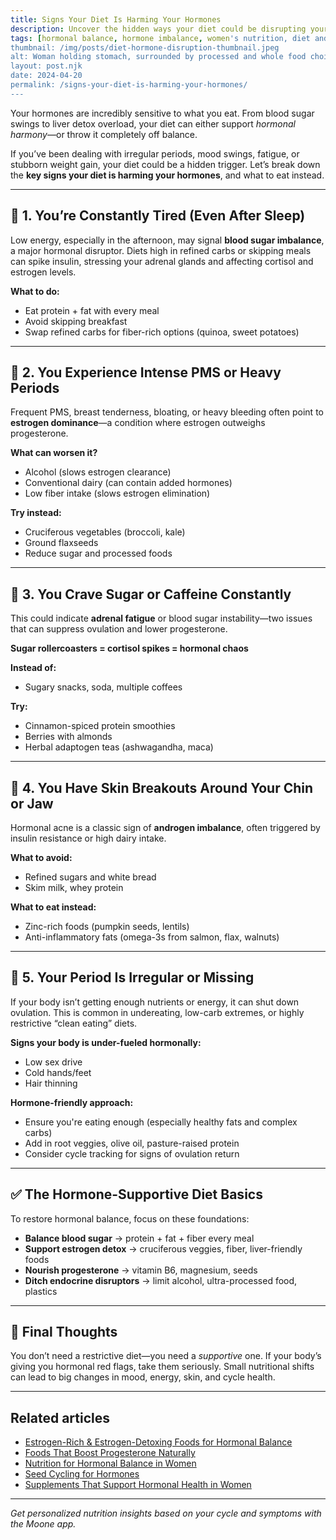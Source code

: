 ```yaml
---
title: Signs Your Diet Is Harming Your Hormones
description: Uncover the hidden ways your diet could be disrupting your hormones. Learn key signs of hormone imbalance caused by poor nutrition and what to eat instead.
tags: [hormonal balance, hormone imbalance, women's nutrition, diet and hormones, hormone health]
thumbnail: /img/posts/diet-hormone-disruption-thumbnail.jpeg
alt: Woman holding stomach, surrounded by processed and whole food choices
layout: post.njk
date: 2024-04-20
permalink: /signs-your-diet-is-harming-your-hormones/
---
```


Your hormones are incredibly sensitive to what you eat. From blood sugar swings to liver detox overload, your diet can either support *hormonal harmony*—or throw it completely off balance.

If you’ve been dealing with irregular periods, mood swings, fatigue, or stubborn weight gain, your diet could be a hidden trigger. Let’s break down the **key signs your diet is harming your hormones**, and what to eat instead.

---

## 🚩 1. You’re Constantly Tired (Even After Sleep)

Low energy, especially in the afternoon, may signal **blood sugar imbalance**, a major hormonal disruptor. Diets high in refined carbs or skipping meals can spike insulin, stressing your adrenal glands and affecting cortisol and estrogen levels.

**What to do:**  
- Eat protein + fat with every meal  
- Avoid skipping breakfast  
- Swap refined carbs for fiber-rich options (quinoa, sweet potatoes)

---

## 🚩 2. You Experience Intense PMS or Heavy Periods

Frequent PMS, breast tenderness, bloating, or heavy bleeding often point to **estrogen dominance**—a condition where estrogen outweighs progesterone.

**What can worsen it?**  
- Alcohol (slows estrogen clearance)  
- Conventional dairy (can contain added hormones)  
- Low fiber intake (slows estrogen elimination)

**Try instead:**  
- Cruciferous vegetables (broccoli, kale)  
- Ground flaxseeds  
- Reduce sugar and processed foods  

---

## 🚩 3. You Crave Sugar or Caffeine Constantly

This could indicate **adrenal fatigue** or blood sugar instability—two issues that can suppress ovulation and lower progesterone.

**Sugar rollercoasters = cortisol spikes = hormonal chaos**

**Instead of:**  
- Sugary snacks, soda, multiple coffees  

**Try:**  
- Cinnamon-spiced protein smoothies  
- Berries with almonds  
- Herbal adaptogen teas (ashwagandha, maca)

---

## 🚩 4. You Have Skin Breakouts Around Your Chin or Jaw

Hormonal acne is a classic sign of **androgen imbalance**, often triggered by insulin resistance or high dairy intake.

**What to avoid:**  
- Refined sugars and white bread  
- Skim milk, whey protein  

**What to eat instead:**  
- Zinc-rich foods (pumpkin seeds, lentils)  
- Anti-inflammatory fats (omega-3s from salmon, flax, walnuts)

---

## 🚩 5. Your Period Is Irregular or Missing

If your body isn’t getting enough nutrients or energy, it can shut down ovulation. This is common in undereating, low-carb extremes, or highly restrictive “clean eating” diets.

**Signs your body is under-fueled hormonally:**  
- Low sex drive  
- Cold hands/feet  
- Hair thinning  

**Hormone-friendly approach:**  
- Ensure you're eating enough (especially healthy fats and complex carbs)  
- Add in root veggies, olive oil, pasture-raised protein  
- Consider cycle tracking for signs of ovulation return  

---

## ✅ The Hormone-Supportive Diet Basics

To restore hormonal balance, focus on these foundations:

- **Balance blood sugar** → protein + fat + fiber every meal  
- **Support estrogen detox** → cruciferous veggies, fiber, liver-friendly foods  
- **Nourish progesterone** → vitamin B6, magnesium, seeds  
- **Ditch endocrine disruptors** → limit alcohol, ultra-processed food, plastics

---

## 💬 Final Thoughts

You don’t need a restrictive diet—you need a *supportive* one. If your body’s giving you hormonal red flags, take them seriously. Small nutritional shifts can lead to big changes in mood, energy, skin, and cycle health.

---

## Related articles

- [Estrogen-Rich & Estrogen-Detoxing Foods for Hormonal Balance](/estrogen-rich-and-detoxing-foods)  
- [Foods That Boost Progesterone Naturally](/foods-that-boost-progesterone)  
- [Nutrition for Hormonal Balance in Women](/nutrition-for-hormonal-balance)  
- [Seed Cycling for Hormones](/seed-cycling-for-hormones)
- [Supplements That Support Hormonal Health in Women](/supplements-for-hormonal-health)

---

*Get personalized nutrition insights based on your cycle and symptoms with the Moone app.*